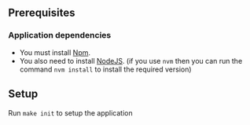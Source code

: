 ## Prerequisites

### Application dependencies

- You must install [Npm](https://www.npmjs.com/).
- You also need to install [NodeJS](https://nodejs.org/).
 (if you use `nvm` then you can run the command `nvm install` to install the required version)

 ## Setup

 Run `make init` to setup the application